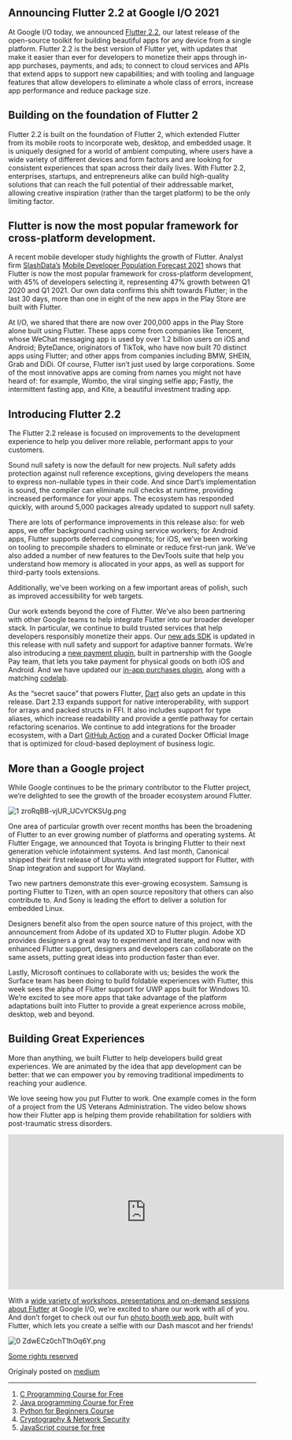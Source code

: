 ## Announcing Flutter 2.2 at Google I/O 2021

At Google I/O today, we announced  <a rel="nofollow" href="https://flutter.dev/docs/whats-new">Flutter 2.2</a>, our latest release of the open-source toolkit for building beautiful apps for any device from a single platform. Flutter 2.2 is the best version of Flutter yet, with updates that make it easier than ever for developers to monetize their apps through in-app purchases, payments, and ads; to connect to cloud services and APIs that extend apps to support new capabilities; and with tooling and language features that allow developers to eliminate a whole class of errors, increase app performance and reduce package size.

## Building on the foundation of Flutter 2

Flutter 2.2 is built on the foundation of Flutter 2, which extended Flutter from its mobile roots to incorporate web, desktop, and embedded usage. It is uniquely designed for a world of ambient computing, where users have a wide variety of different devices and form factors and are looking for consistent experiences that span across their daily lives. With Flutter 2.2, enterprises, startups, and entrepreneurs alike can build high-quality solutions that can reach the full potential of their addressable market, allowing creative inspiration (rather than the target platform) to be the only limiting factor.

## Flutter is now the most popular framework for cross-platform development.

A recent mobile developer study highlights the growth of Flutter. Analyst firm <a rel="nofollow" href="https://www.slashdata.co/">SlashData’s</a> <a rel="nofollow" href="https://www.slashdata.co/reports/?category=mobile-desktop">Mobile Developer Population Forecast 2021</a> shows that Flutter is now the most popular framework for cross-platform development, with 45% of developers selecting it, representing 47% growth between Q1 2020 and Q1 2021. Our own data confirms this shift towards Flutter; in the last 30 days, more than one in eight of the new apps in the Play Store are built with Flutter.

At I/O, we shared that there are now over 200,000 apps in the Play Store alone built using Flutter. These apps come from companies like Tencent, whose WeChat messaging app is used by over 1.2 billion users on iOS and Android; ByteDance, originators of TikTok, who have now built 70 distinct apps using Flutter; and other apps from companies including BMW, SHEIN, Grab and DiDi. Of course, Flutter isn’t just used by large corporations. Some of the most innovative apps are coming from names you might not have heard of: for example, Wombo, the viral singing selfie app; Fastly, the intermittent fasting app, and Kite, a beautiful investment trading app.

## Introducing Flutter 2.2

The Flutter 2.2 release is focused on improvements to the development experience to help you deliver more reliable, performant apps to your customers.

Sound null safety is now the default for new projects. Null safety adds protection against null reference exceptions, giving developers the means to express non-nullable types in their code. And since Dart’s implementation is sound, the compiler can eliminate null checks at runtime, providing increased performance for your apps. The ecosystem has responded quickly, with around 5,000 packages already updated to support null safety.

There are lots of performance improvements in this release also: for web apps, we offer background caching using service workers; for Android apps, Flutter supports deferred components; for iOS, we’ve been working on tooling to precompile shaders to eliminate or reduce first-run jank. We’ve also added a number of new features to the DevTools suite that help you understand how memory is allocated in your apps, as well as support for third-party tools extensions.

Additionally, we’ve been working on a few important areas of polish, such as improved accessibility for web targets.

Our work extends beyond the core of Flutter. We’ve also been partnering with other Google teams to help integrate Flutter into our broader developer stack. In particular, we continue to build trusted services that help developers responsibly monetize their apps. Our <a rel="nofollow" href="https://developers.google.com/admob/flutter/quick-start">new ads SDK</a> is updated in this release with null safety and support for adaptive banner formats. We’re also introducing a <a rel="nofollow" href="http://pub.dev/packages/pay">new payment plugin</a>, built in partnership with the Google Pay team, that lets you take payment for physical goods on both iOS and Android. And we have updated our <a rel="nofollow"  href="https://pub.dev/packages/in_app_purchase">in-app purchases plugin</a>, along with a matching <a rel="nofollow" href="https://codelabs.developers.google.com/codelabs/flutter-in-app-purchases">codelab</a>.

As the “secret sauce” that powers Flutter, <a rel="nofollow"  href="https://dart.dev/">Dart</a> also gets an update in this release. Dart 2.13 expands support for native interoperability, with support for arrays and packed structs in FFI. It also includes support for type aliases, which increase readability and provide a gentle pathway for certain refactoring scenarios. We continue to add integrations for the broader ecosystem, with a Dart <a rel="nofollow" href="https://github.com/marketplace/actions/setup-dart-sdk">GitHub Action</a> and a curated Docker Official Image that is optimized for cloud-based deployment of business logic.

## More than a Google project

While Google continues to be the primary contributor to the Flutter project, we’re delighted to see the growth of the broader ecosystem around Flutter.

![1 zroRqBB-vjUR_UCvYCKSUg.png](https://cdn.hashnode.com/res/hashnode/image/upload/v1621420383162/qAwYz_xX1.png)

One area of particular growth over recent months has been the broadening of Flutter to an ever growing number of platforms and operating systems. At Flutter Engage, we announced that Toyota is bringing Flutter to their next generation vehicle infotainment systems. And last month, Canonical shipped their first release of Ubuntu with integrated support for Flutter, with Snap integration and support for Wayland.

Two new partners demonstrate this ever-growing ecosystem. Samsung is porting Flutter to Tizen, with an open source repository that others can also contribute to. And Sony is leading the effort to deliver a solution for embedded Linux.

Designers benefit also from the open source nature of this project, with the announcement from Adobe of its updated XD to Flutter plugin. Adobe XD provides designers a great way to experiment and iterate, and now with enhanced Flutter support, designers and developers can collaborate on the same assets, putting great ideas into production faster than ever.

Lastly, Microsoft continues to collaborate with us; besides the work the Surface team has been doing to build foldable experiences with Flutter, this week sees the alpha of Flutter support for UWP apps built for Windows 10. We’re excited to see more apps that take advantage of the platform adaptations built into Flutter to provide a great experience across mobile, desktop, web and beyond.

## Building Great Experiences

More than anything, we built Flutter to help developers build great experiences. We are animated by the idea that app development can be better: that we can empower you by removing traditional impediments to reaching your audience.

We love seeing how you put Flutter to work. One example comes in the form of a project from the US Veterans Administration. The video below shows how their Flutter app is helping them provide rehabilitation for soldiers with post-traumatic stress disorders.

<iframe width="560" height="315" src="https://www.youtube.com/embed/2S-KkvFuLWs" title="YouTube video player" frameborder="0" allow="accelerometer; autoplay; clipboard-write; encrypted-media; gyroscope; picture-in-picture" allowfullscreen></iframe>

With a <a rel="nofollow" href="https://events.google.com/io/program/content?4=topic_flutter">wide variety of workshops, presentations and on-demand sessions about Flutter</a> at Google I/O, we’re excited to share our work with all of you. And don’t forget to check out our fun <a href="https://photobooth.flutter.dev/">photo booth web app</a>, built with Flutter, which lets you create a selfie with our Dash mascot and her friends!


![0 ZdwECz0chT1hOq6Y.png](https://cdn.hashnode.com/res/hashnode/image/upload/v1621420598357/dR3qPu8Rt.png)

<a rel="nofollow" href="http://creativecommons.org/licenses/by/4.0/">Some rights reserved</a>

Originaly posted on [medium](https://medium.com/flutter/announcing-flutter-2-2-at-google-i-o-2021-92f0fcbd7ef9)

---
1. [C Programming Course for Free](https://usemynotes.com/c-programming/)
2. [Java programming Course for Free](https://usemynotes.com/java-programming/)
3. [Python for Beginners Course](https://usemynotes.com/python/)
4. [Cryptography & Network Security](https://usemynotes.com/cryptography/)
5. [JavaScript course for free](https://usemynotes.com/javascript/)

